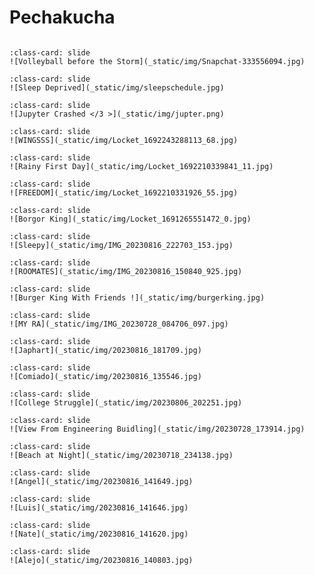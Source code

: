 # Pechakucha

```{include} _static/play_pause.html
```

```{card}
:class-card: slide
![Volleyball before the Storm](_static/img/Snapchat-333556094.jpg)
```

```{card}
:class-card: slide
![Sleep Deprived](_static/img/sleepschedule.jpg)
```

```{card}
:class-card: slide
![Jupyter Crashed </3 >](_static/img/jupter.png)
```

```{card}
:class-card: slide
![WINGSSS](_static/img/Locket_1692243288113_68.jpg)
```

```{card}
:class-card: slide
![Rainy First Day](_static/img/Locket_1692210339841_11.jpg)
```

```{card}
:class-card: slide
![FREEDOM](_static/img/Locket_1692210331926_55.jpg)
```

```{card}
:class-card: slide
![Borgor King](_static/img/Locket_1691265551472_0.jpg)
```

```{card}
:class-card: slide
![Sleepy](_static/img/IMG_20230816_222703_153.jpg)
```

```{card}
:class-card: slide
![ROOMATES](_static/img/IMG_20230816_150840_925.jpg)
```

```{card}
:class-card: slide
![Burger King With Friends !](_static/img/burgerking.jpg)
```

```{card}
:class-card: slide
![MY RA](_static/img/IMG_20230728_084706_097.jpg)
```

```{card}
:class-card: slide
![Japhart](_static/img/20230816_181709.jpg)
```

```{card}
:class-card: slide
![Comiado](_static/img/20230816_135546.jpg)
```

```{card}
:class-card: slide
![College Struggle](_static/img/20230806_202251.jpg)
```

```{card}
:class-card: slide
![View From Engineering Buidling](_static/img/20230728_173914.jpg)
```

```{card}
:class-card: slide
![Beach at Night](_static/img/20230718_234138.jpg)
```

```{card}
:class-card: slide
![Angel](_static/img/20230816_141649.jpg)
```

```{card}
:class-card: slide
![Luis](_static/img/20230816_141646.jpg)
```

```{card}
:class-card: slide
![Nate](_static/img/20230816_141620.jpg)
```

```{card}
:class-card: slide
![Alejo](_static/img/20230816_140803.jpg)
```
